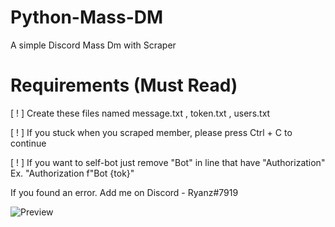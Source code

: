 # Python-Mass-DM
A simple Discord Mass Dm with Scraper

# Requirements (Must Read)
[ ! ] Create these files named message.txt , token.txt , users.txt

[ ! ] If you stuck when you scraped member, please press Ctrl + C to continue

[ ! ] If you want to self-bot just remove "Bot" in line that have "Authorization" Ex. "Authorization f"Bot {tok}"

If you found an error. Add me on Discord - Ryanz#7919

![Preview](https://media.discordapp.net/attachments/922303936705220679/922321181217001553/unknown.png)
